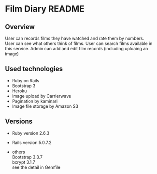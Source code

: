 # Film Diary README

## Overview
User can records films they have watched and rate them by numbers.   
User can see what others think of films. 
User can search films available in this service. 
Admin can add and edit film records (including uploaing an image)  

## Used technologies
* Ruby on Rails
* Bootstrap 3
* Heroku
* Image upload by Carrierwave 
* Pagination by kaminari 
* Image file storage by Amazon S3  


## Versions
* Ruby version 2.6.3
* Rails version 5.0.7.2

* others    
Bootstrap 3.3.7  
bcrypt 3.1.7  
see the detail in Gemfile
